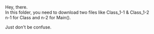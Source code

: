 Hey, there.<br>
In this folder, you need to download two files like Class_1-1 & Class_1-2<br>
n-1 for Class and n-2 for Main().<p>
Just don't be confuse.
